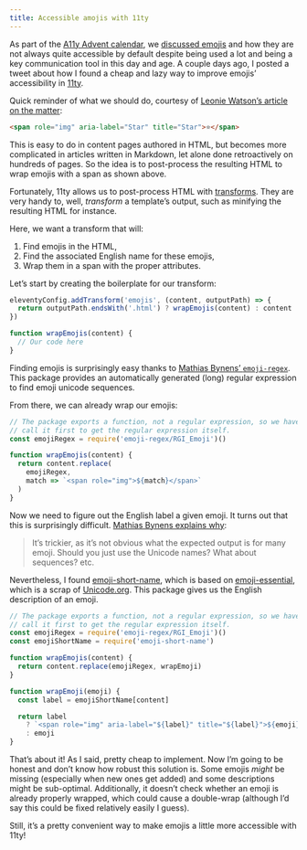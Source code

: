 ```yaml
---
title: Accessible amojis with 11ty
---
```


As part of the [A11y Advent calendar](/2020/12/01/a11y-advent-calendar/), we [discussed emojis](/2020/12/11/a11y-advent-emojis/) and how they are not always quite accessible by default despite being used a lot and being a key communication tool in this day and age. A couple days ago, I posted a tweet about how I found a cheap and lazy way to improve emojis’ accessibility in [11ty](https://www.11ty.dev/).

Quick reminder of what we should do, courtesy of [Leonie Watson’s article on the matter](https://tink.uk/accessible-emoji/):

```html
<span role="img" aria-label="Star" title="Star">⭐️</span>
```

This is easy to do in content pages authored in HTML, but becomes more complicated in articles written in Markdown, let alone done retroactively on hundreds of pages. So the idea is to post-process the resulting HTML to wrap emojis with a span as shown above.

Fortunately, 11ty allows us to post-process HTML with [transforms](https://www.11ty.dev/docs/config/#transforms). They are very handy to, well, _transform_ a template’s output, such as minifying the resulting HTML for instance.

Here, we want a transform that will:

1. Find emojis in the HTML,
2. Find the associated English name for these emojis,
3. Wrap them in a span with the proper attributes.

Let’s start by creating the boilerplate for our transform:

```js
eleventyConfig.addTransform('emojis', (content, outputPath) => {
  return outputPath.endsWith('.html') ? wrapEmojis(content) : content
})

function wrapEmojis(content) {
  // Our code here
}
```

Finding emojis is surprisingly easy thanks to [Mathias Bynens’ `emoji-regex`](https://github.com/mathiasbynens/emoji-regex). This package provides an automatically generated (long) regular expression to find emoji unicode sequences.

From there, we can already wrap our emojis:

```js
// The package exports a function, not a regular expression, so we have to
// call it first to get the regular expression itself.
const emojiRegex = require('emoji-regex/RGI_Emoji')()

function wrapEmojis(content) {
  return content.replace(
    emojiRegex,
    match => `<span role="img">${match}</span>`
  )
}
```

Now we need to figure out the English label a given emoji. It turns out that this is surprisingly difficult. [Mathias Bynens explains why](https://twitter.com/mathias/status/986887009288548352):

> It’s trickier, as it’s not obvious what the expected output is for many emoji. Should you just use the Unicode names? What about sequences? etc.

Nevertheless, I found [emoji-short-name](https://github.com/WebReflection/emoji-short-name), which is based on [emoji-essential](https://github.com/WebReflection/emoji-essential), which is a scrap of [Unicode.org](https://unicode.org/emoji/charts/full-emoji-list.html). This package gives us the English description of an emoji.

```js
// The package exports a function, not a regular expression, so we have to
// call it first to get the regular expression itself.
const emojiRegex = require('emoji-regex/RGI_Emoji')()
const emojiShortName = require('emoji-short-name')

function wrapEmojis(content) {
  return content.replace(emojiRegex, wrapEmoji)
}

function wrapEmoji(emoji) {
  const label = emojiShortName[content]

  return label
    ? `<span role="img" aria-label="${label}" title="${label}">${emoji}</span>`
    : emoji
}
```

That’s about it! As I said, pretty cheap to implement. Now I’m going to be honest and don’t know how robust this solution is. Some emojis _might_ be missing (especially when new ones get added) and some descriptions might be sub-optimal. Additionally, it doesn’t check whether an emoji is already properly wrapped, which could cause a double-wrap (although I’d say this could be fixed relatively easily I guess).

Still, it’s a pretty convenient way to make emojis a little more accessible with 11ty!
